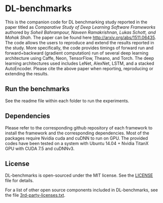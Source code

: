 # DL-benchmarks

This is the companion code for DL benchmarking study reported in the paper titled as *Comparative Study of Deep Learning Software Frameworks* authored by *Soheil Bahrampour, Naveen Ramakrishnan, Lukas Schott, and Mohak Shah*. The paper can be found here http://arxiv.org/abs/1511.06435. The code allows the users to reproduce and extend the results reported in the study. More specifically, the code provides timings of forward run and forward+backward (gradient computation) run of several deep learning architecture using Caffe, Neon, TensorFlow, Theano, and Torch. The deep learning architectures used includes LeNet, AlexNet, LSTM, and a stacked AutoEncoder. Please cite the above paper when reporting, reproducing or extending the results.


## Run the benchmarks
See the readme file within each folder to run the experiments. 


## Dependencies
Please refer to the corresponding github repository of each framework to install the framework and the corresponding dependencies. Most of the packages require Nvidia cuda and cuDNN to run on GPU. The provided codes have been tested on a system with Ubuntu 14.04 + Nvidia TitanX GPU with CUDA 7.5 and cuDNNv3.


## License

DL-benchmarks is open-sourced under the MIT license. See the [LICENSE](LICENSE) file for details.

For a list of other open source components included in DL-benchmarks, see the file [3rd-party-licenses.txt](3rd-party-licenses.txt).
